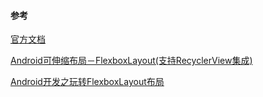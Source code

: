 









#### 参考

[官方文档](https://github.com/google/flexbox-layout)

[Android可伸缩布局－FlexboxLayout(支持RecyclerView集成)](https://juejin.im/post/58d1035161ff4b00603ca9c4)

[Android开发之玩转FlexboxLayout布局](http://blog.csdn.net/u012702547/article/details/52293593)


